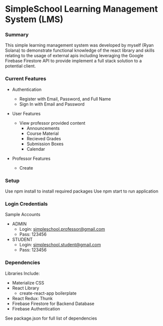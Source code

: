 # SimpleSchool Learning Management System (LMS)

### Summary
This simple learning management system was developed by myself (Ryan Solana) to demonstrate functional knowledge of the react library and skills relating to the usage of external apis including leveraging the Google Firebase Firestore API to provide implement a full stack solution to a potential client.

### Current Features
- Authentication
    - Register with Email, Password, and Full Name
    - Sign In with Email and Password

- User Features
    - View professor provided content
        - Announcements
        - Course Material
        - Recieved Grades
        - Submission Boxes
        - Calendar

- Professor Features
    - Create 

### Setup
Use npm install to install required packages
Use npm start to run application

### Login Credentials

Sample Accounts
- ADMIN
    - Login: simpleschool.professor@gmail.com
    - Pass: 123456
- STUDENT
    - Login: simpleschool.student@gmail.com
    - Pass: 123456

### Dependencies
Libraries Include:
- Materialize CSS
- React Library
   - create-react-app boilerplate
- React Redux: Thunk
- Firebase Firestore for Backend Database
- Firebase Authentication

See package.json for full list of dependencies


